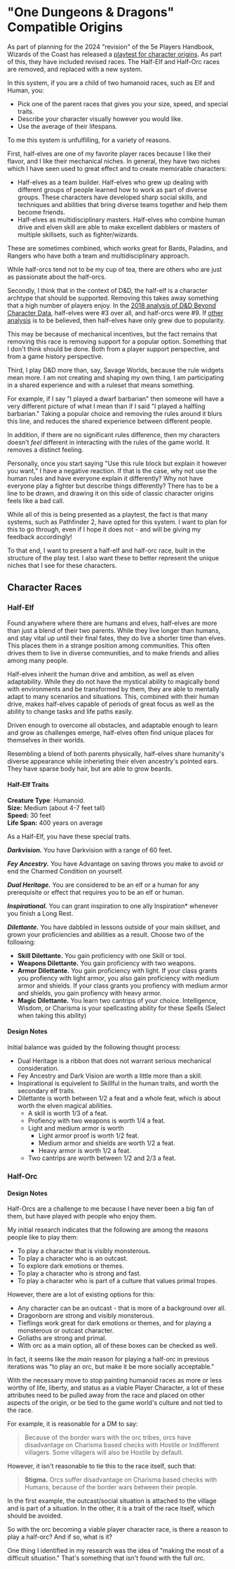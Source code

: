 # "One Dungeons & Dragons" Compatible Origins

As part of planning for the 2024 "revision" of the 5e Players Handbook, Wizards of the Coast has released a [playtest for character origins](https://media.dndbeyond.com/compendium-images/one-dnd/character-origins/CSWCVV0M4B6vX6E1/UA2022-CharacterOrigins.pdf?icid_source=house-ads&icid_medium=crosspromo&icid_campaign=playtest1).  As part of this, they have included revised races.  The Half-Elf and Half-Orc races are removed, and replaced with a new system.  

In this system, if you are a child of two humanoid races, such as Elf and Human, you:

- Pick one of the parent races that gives you your size, speed, and special traits.
- Describe your character visually however you would like.
- Use the average of their lifespans.

To me this system is unfulfilling, for a variety of reasons.

First, half-elves are one of my favorite player races because I like their flavor, and I like their mechanical niches.  In general, they have two niches which I have seen used to great effect and to create memorable characters:

- Half-elves as a team builder.  Half-elves who grew up dealing with different groups of people learned how to work as part of diverse groups.  These characters have developed sharp social skills, and techniques and abilities that bring diverse teams together and help them become friends.
- Half-elves as multidisciplinary masters.  Half-elves who combine human drive and elven skill are able to make excellent dabblers or masters of multiple skillsets, such as fighter/wizards.

These are sometimes combined, which works great for Bards, Paladins, and Rangers who have both a team and multidisciplinary approach.

While half-orcs tend not to be my cup of tea, there are others who are just as passionate about the half-orcs.

Secondly, I think that in the context of D&D, the half-elf is a character archtype that should be supported.  Removing this takes away something that a high number of players enjoy.  In the [2018 analysis of D&D Beyond Character Data](https://fivethirtyeight.com/features/is-your-dd-character-rare/), half-elves were #3 over all, and half-orcs were #9.  If [other analysis](https://www.geeknative.com/103964/the-most-popular-dd-races-in-dd-beyond-in-2020/) is to be believed, then half-elves have only grew due to popularity.

This may be because of mechanical incentives, but the fact remains that removing this race is removing support for a popular option.  Something that I don't think should be done.  Both from a player support perspective, and from a game history perspective.

Third, I play D&D more than, say, Savage Worlds, because the rule widgets mean more.  I am not creating and shaping my own thing, I am participating in a shared experience and with a ruleset that means something.

For example, if I say "I played a dwarf barbarian" then someone will have a very different picture of what I mean than if I said "I played a halfling barbarian."  Taking a popular choice and removing the rules around it blurs this line, and reduces the shared experience between different people.

In addition, if there are no significant rules difference, then my characters doesn't *feel* different in interacting with the rules of the game world.  It removes a distinct feeling.

Personally, once you start saying "Use this rule block but explain it however you want," I have a negative reaction.  If that is the case, why not use the human rules and have everyone explain it differently?  Why not have everyone play a fighter but describe things differently?  There has to be a line to be drawn, and drawing it on this side of classic character origins feels like a bad call.

While all of this is being presented as a playtest, the fact is that many systems, such as Pathfinder 2, have opted for this system.  I want to plan for this to go through, even if I hope it does not - and will be giving my feedback accordingly!

To that end, I want to present a half-elf and half-orc race, built in the structure of the play test.  I also want these to better represent the unique niches that I see for these characters.

## Character Races

### Half-Elf

Found anywhere where there are humans and elves, half-elves are more than just a blend of their two parents.  While they live longer than humans, and stay vital up until their final fates, they do live a shorter time than elves.  This places them in a strange position among communities.  This often drives them to live in diverse communities, and to make friends and allies among many people.

Half-elves inherit the human drive and ambition, as well as elven adaptability.  While they do not have the mystical ability to magically bond with environments and be transformed by them, they are able to mentally adapt to many scenarios and situations.  This, combined with their human drive, makes half-elves capable of periods of great focus as well as the ability to change tasks and life paths easily.

Driven enough to overcome all obstacles, and adaptable enough to learn and grow as challenges emerge, half-elves often find unique places for themselves in their worlds.

Resembling a blend of both parents physically, half-elves share humanity's diverse appearance while inherieting their elven ancestry's pointed ears.  They have sparse body hair, but are able to grow beards.  


#### Half-Elf Traits

**Creature Type**: Humanoid.  
**Size:** Medium (about 4-7 feet tall)  
**Speed:** 30 feet  
**Life Span:** 400 years on average

As a Half-Elf, you have these special traits.

***Darkvision.*** You have Darkvision with a range of 60 feet.

***Fey Ancestry.*** You have Advantage on saving 
throws you make to avoid or end the Charmed 
Condition on yourself.

***Dual Heritage.***  You are considered to be an elf or a human for any prerequisite or effect that requires you to be an elf or human.

***Inspirational.*** You can grant inspiration to one ally Inspiration* whenever you finish a Long Rest.

***Dilettante.*** You have dabbled in lessons outside of your main skillset, and grown your proficiencies and abilities as a result.  Choose two of the following:

- **Skill Dilettante.** You gain proficiency with one Skill or tool.
- **Weapons Dilettante.** You gain proficiency with two weapons.
- **Armor Dilettante.** You gain proficiency with light.  If your class grants you profiency with light armor, you also gain proficiency with medium armor and shields.  If your class grants you profiency with medium armor and shields, you gain profiency with heavy armor.
- **Magic Dilettante.** You learn two cantrips of your choice.  Intelligence, Wisdom, or Charisma is your spellcasting ability for these Spells (Select when taking this ability)

#### Design Notes

Initial balance was guided by the following thought process:

- Dual Heritage is a ribbon that does not warrant serious mechanical consideration.
- Fey Ancestry and Dark Vision are worth a little more than a skill.
- Inspirational is equivelent to Skillful in the human traits, and worth the secondary elf traits.
- Dilettante is worth between 1/2 a feat and a whole feat, which is about worth the elven magical abilities.
  - A skill is worth 1/3 of a feat.
  - Profiency with two weapons is worth 1/4 a feat.
  - Light and medium armor is worth
    - Light armor proof is worth 1/2 feat.
    - Medium armor and shields are worth 1/2 a feat.
    - Heavy armor is worth 1/2 a feat.
  - Two cantrips are worth between 1/2 and 2/3 a feat.

### Half-Orc

#### Design Notes

Half-Orcs are a challenge to me because I have never been a big fan of them, but have played with people who enjoy them.  

My initial research indicates that the following are among the reasons people like to play them: 

- To play a character that is visibly monsterous.
- To play a character who is an outcast.
- To explore dark emotions or themes.
- To play a character who is strong and fast.
- To play a character who is part of a culture that values primal tropes.

However, there are a lot of existing options for this:

- Any character can be an outcast - that is more of a background over all.
- Dragonborn are strong and visibly monsterous.
- Tieflings work great for dark emotions or themes, and for playing a monsterous or outcast character.
- Goliaths are strong and primal.
- With orc as a main option, all of these boxes can be checked as well.

In fact, it seems like the *main* reason for playing a half-orc in previous iterations was "to play an orc, but make it be more socially acceptable."

With the necessary move to stop painting humanoid races as more or less worthy of life, liberty, and status as a viable Player Character, a lot of these attributes need to be pulled away from the race and placed on other aspects of the origin, or be tied to the game world's culture and not tied to the race.

For example, it is reasonable for a DM to say:

> Because of the border wars with the orc tribes, orcs have disadvantage on Charisma based checks with Hostile or Indifferent villagers.  Some villagers will also be Hostile by default.

However, it isn't reasonable to tie this to the race itself, such that:

> **Stigma.**  Orcs suffer disadvantage on Charisma based checks with Humans, because of the border wars between their people.

In the first example, the outcast/social situation is attached to the village and is part of a situation.  In the other, it is a trait of the race itself, which should be avoided.

So with the orc becoming a viable player character race, is there a reason to play a half-orc?  And if so, what is it?

One thing I identified in my research was the idea of "making the most of a difficult situation."  That's something that isn't found with the full orc.

